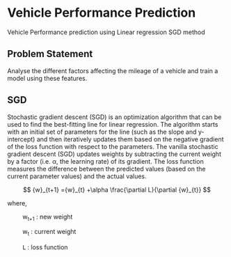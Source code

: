 # Vehicle Performance Prediction
Vehicle Performance prediction using Linear regression SGD method

## Problem Statement
Analyse the different factors affecting the mileage of a vehicle and train a model using these features.

## SGD
Stochastic gradient descent (SGD) is an optimization algorithm that can be used to find the best-fitting line for linear regression. The algorithm starts with an initial set of parameters for the line (such as the slope and y-intercept) and then iteratively updates them based on the negative gradient of the loss function with respect to the parameters. The vanilla stochastic gradient descent (SGD) updates weights by subtracting the current weight by a factor (i.e. α, the learning rate) of its gradient. The loss function measures the difference between the predicted values (based on the current parameter values) and the actual values.

$$
{w}_{t+1} ={w}_{t} +\alpha \frac{\partial L}{\partial {w}_{t}}
$$

where, <br><p style="margin-left:2.5em">w<sub>t+1</sub> : new weight</p> 
<p style="margin-left:2.5em">w<sub>t</sub> : current weight </p><p style="margin-left:2.5em"><h style = "font-family:Noto Sans Math">L</h> : loss function</p>
